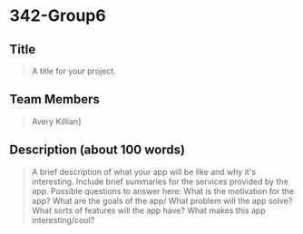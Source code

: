 # 342-Group6

## Title

> A title for your project.

 

## Team Members

> Avery Killian]
> 

 

## Description (about 100 words)

> A brief description of what your app will be like and why it's interesting. Include brief summaries for the services provided by the app.
> Possible questions to answer here:  What is the motivation for the app? What are the goals of the app/ What problem will the app solve? What sorts of features will the app have? What makes this app interesting/cool?
